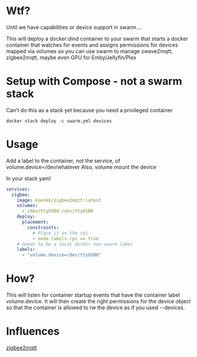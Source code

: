 # Wtf?
Until we have capabilities or device support in swarm....

This will deploy a docker:dind container to your swarm that starts a docker container that watches for events and assigns permissions for devices mapped via volumes so you can use swarm to manage zwave2mqtt, zigbee2mqtt, maybe even GPU for Emby/Jellyfin/Plex


# Setup with Compose - not a swarm stack
Can't do this as a stack yet because you need a privileged container
```shell
docker stack deploy -c swarm.yml devices
```

# Usage
Add a label to the container, not the service, of volume.device=/dev/whatever
Also, volume mount the device

In your stack yaml
```yaml
services:
  zigbee:
    image: koenkk/zigbee2mqtt:latest
    volumes:
      - /dev/ttyUSB0:/dev/ttyUSB0
    deploy:
      placement:
        constraints:
          # Place it on the rpi
          - node.labels.rpi == true
    # needs to be a local docker non-swarm label
    labels:
      - "volume.device=/dev/ttyUSB0"
```

# How?
This will listen for container startup events that have the container label volume.device. It will then create the right permissions for the device object so that the container is allowed to rw the device as if you used --devices.

# Influences
[zigbee2mqtt](https://www.zigbee2mqtt.io/information/docker.html)

